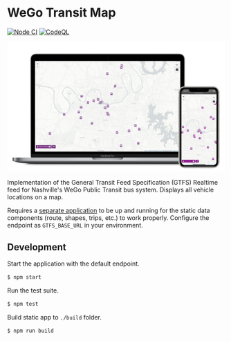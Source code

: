 # WeGo Transit Map

[![Node CI](https://github.com/transitnownash/wego-bus-map/actions/workflows/nodejs.yml/badge.svg)](https://github.com/transitnownash/wego-bus-map/actions/workflows/nodejs.yml) [![CodeQL](https://github.com/transitnownash/wego-bus-map/actions/workflows/codeql-analysis.yml/badge.svg)](https://github.com/transitnownash/wego-bus-map/actions/workflows/codeql-analysis.yml)

![screenshot](screenshot.png)

Implementation of the General Transit Feed Specification (GTFS) Realtime feed for Nashville's WeGo Public Transit bus system. Displays all vehicle locations on a map.

Requires a [separate application](https://github.com/transitnownash/gtfs-rails-api) to be up and running for the static data components (route, shapes, trips, etc.) to work properly. Configure the endpoint as `GTFS_BASE_URL` in your environment.

## Development

Start the application with the default endpoint.

```bash
$ npm start
```

Run the test suite.

```bash
$ npm test
```

Build static app to `./build` folder.

```bash
$ npm run build
```
